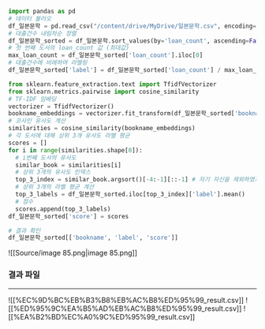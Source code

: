   
```Python
import pandas as pd
# 데이터 불러오
df_일본문학 = pd.read_csv("/content/drive/MyDrive/일본문학.csv", encoding='cp949')
# 대출건수 내림차순 정렬
df_일본문학_sorted = df_일본문학.sort_values(by='loan_count', ascending=False).reset_index(drop=True)
# 첫 번째 도서의 loan_count 값 (최대값)
max_loan_count = df_일본문학_sorted['loan_count'].iloc[0]
# 대출건수에 비례하여 라벨링
df_일본문학_sorted['label'] = df_일본문학_sorted['loan_count'] / max_loan_count * 10
```
```Python
from sklearn.feature_extraction.text import TfidfVectorizer
from sklearn.metrics.pairwise import cosine_similarity
# TF-IDF 임베딩
vectorizer = TfidfVectorizer()
bookname_embeddings = vectorizer.fit_transform(df_일본문학_sorted['bookname'])
# 코사인 유사도 계산
similarities = cosine_similarity(bookname_embeddings)
# 각 도서에 대해 상위 3개 유사도 라벨 평균
scores = []
for i in range(similarities.shape[0]):
  # i번째 도서의 유사도
  similar_book = similarities[i]
  # 상위 3개의 유사도 인덱스
  top_3_index = similar_book.argsort()[-4:-1][::-1] # 자기 자신을 제외하였기 때문에 [-4:-1]
  # 상위 3개의 라벨 평균 계산
  top_3_labels = df_일본문학_sorted.iloc[top_3_index]['label'].mean()
  # 점수
  scores.append(top_3_labels)
df_일본문학_sorted['score'] = scores
```
```Python
# 결과 확인
df_일본문학_sorted[['bookname', 'label', 'score']]
```
![[Source/image 85.png|image 85.png]]
  
### 결과 파일
---
![[%EC%9D%BC%EB%B3%B8%EB%AC%B8%ED%95%99_result.csv]]
![[%ED%95%9C%EA%B5%AD%EB%AC%B8%ED%95%99_result.csv]]
![[%EA%B2%BD%EC%A0%9C%ED%95%99_result.csv]]